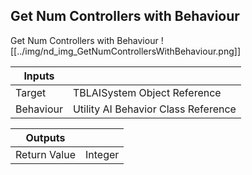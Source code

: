 ## Get Num Controllers with Behaviour
Get Num Controllers with Behaviour
![[../img/nd_img_GetNumControllersWithBehaviour.png]]

|Inputs||
|--|--|
| Target | TBLAISystem Object Reference |
| Behaviour | Utility AI Behavior Class Reference |

|Outputs||
|--|--|
| Return Value | Integer |
